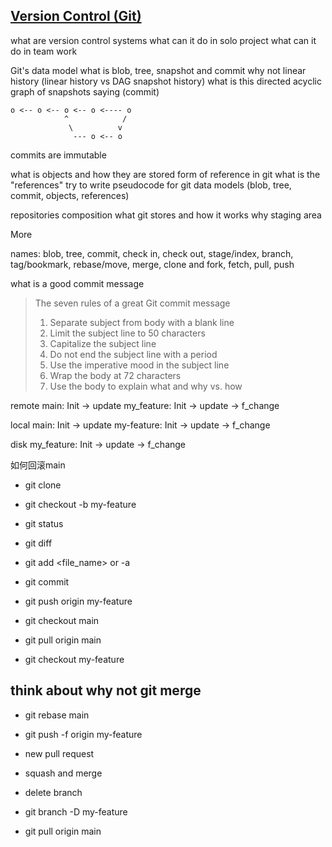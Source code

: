 ## [Version Control (Git)](https://missing.csail.mit.edu/2020/version-control/)

what are version control systems
what can it do in solo project
what can it do in team work

Git's data model
what is blob, tree, snapshot and commit
why not linear history (linear history vs DAG snapshot history)
what is this directed acyclic graph of snapshots saying (commit)

```
o <-- o <-- o <-- o <---- o
            ^            /
             \          v
              --- o <-- o
```
commits are immutable

what is objects and how they are stored
form of reference in git
what is the "references"
try to write pseudocode for git data models (blob, tree, commit, objects, references)

repositories composition
what git stores and how it works
why staging area

More

names: blob, tree, commit, check in, check out, stage/index, branch, tag/bookmark, rebase/move, merge, clone and fork, fetch, pull, push 

what is a good commit message
> The seven rules of a great Git commit message
>
> 1. Separate subject from body with a blank line
> 2. Limit the subject line to 50 characters
> 3. Capitalize the subject line
> 4. Do not end the subject line with a period
> 5. Use the imperative mood in the subject line
> 6. Wrap the body at 72 characters
> 7. Use the body to explain what and why vs. how



remote
main: Init -> update
my_feature: Init -> update -> f_change

local
main: Init -> update
my-feature: Init -> update -> f_change

disk
my_feature: Init -> update -> f_change

如何回滚main

- git clone
- git checkout -b my-feature
- git status
- git diff
- git add <file_name> or -a
- git commit
- git push origin my-feature

- git checkout main
- git pull origin main
- git checkout my-feature
## think about why not git merge
- git rebase main
- git push -f origin my-feature

- new pull request
- squash and merge
- delete branch
- git branch -D my-feature
- git pull origin main